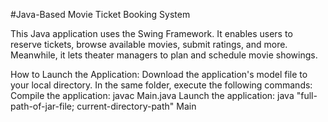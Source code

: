 #Java-Based Movie Ticket Booking System

This Java application uses the Swing Framework. 
It enables users to reserve tickets, browse available movies, submit ratings, and more. Meanwhile, 
it lets theater managers to plan and schedule movie showings.

How to Launch the Application:
Download the application's model file to your local directory.
In the same folder, execute the following commands:
Compile the application: javac Main.java
Launch the application: java "full-path-of-jar-file; current-directory-path" Main
